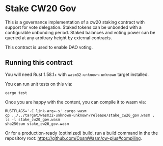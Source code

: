 # Stake CW20 Gov

This is a governance implementation of a cw20 staking contract with support for vote delegation. Staked tokens can be unbonded with a configurable unbonding period. Staked balances and voting power can be queried at any arbitrary height by external contracts.

This contract is used to enable DAO voting.

## Running this contract

You will need Rust 1.58.1+ with `wasm32-unknown-unknown` target installed.

You can run unit tests on this via:

`cargo test`

Once you are happy with the content, you can compile it to wasm via:

```
RUSTFLAGS='-C link-arg=-s' cargo wasm
cp ../../target/wasm32-unknown-unknown/release/stake_cw20_gov.wasm .
ls -l stake_cw20_gov.wasm
sha256sum stake_cw20_gov.wasm
```

Or for a production-ready (optimized) build, run a build command in the the repository root: https://github.com/CosmWasm/cw-plus#compiling.
